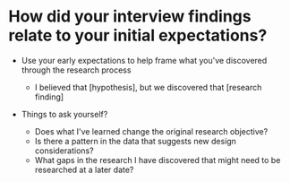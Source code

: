 <!-- TITLE: Synthesising User Research -->

# How did your interview findings relate to your initial expectations?
* Use your early expectations to help frame what you've discovered through the research process
	* I believed that [hypothesis], but we discovered that [research finding] 

* Things to ask yourself?
	* Does what I've learned change the original research objective?
	* Is there a pattern in the data that suggests new design considerations?
	* What gaps in the research I have discovered that might need to be researched at a later date?

